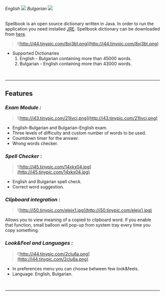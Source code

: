 ###### English [![](http://www.secretskypeemoticons.com/skype/emoticons/flags/gb.png)](http://code.google.com/p/spellbook-dictionary/) Bulgarian [![](http://www.secretskypeemoticons.com/skype/emoticons/flags/bg.png)](http://code.google.com/p/spellbook-dictionary/wiki/Homepage_bg) ######

Spellbook is an open source dictionary written in Java. In order to run the application you need installed [JRE](http://www.java.com/en/download/manual.jsp). Spellbook dictionary can be downloaded from [here](http://code.google.com/p/spellbook-dictionary/downloads/list).


> ![http://i44.tinypic.com/8xj3bt.png](http://i44.tinypic.com/8xj3bt.png)


  * Supported Dictionaries
    1. English - Bulgarian containing more than 45000 words.
    1. Bulgarian - English containing more than 43000 words.

<br />

---


## Features ##


### _Exam Module :_ ###


> ![http://i43.tinypic.com/21livcj.png](http://i43.tinypic.com/21livcj.png)


  * English-Bulgarian and Bulgarian-English exam.
  * Three levels of difficulty and custom number of words to be used.
  * Countdown timer for the answer.
  * Wrong words checker.


### _Spell Checker :_ ###


> ![http://i45.tinypic.com/14xkx04.jpg](http://i45.tinypic.com/14xkx04.jpg)


  * English and Bulgarian spell check.
  * Correct word suggestion.


### _Clipboard integration :_ ###


> ![http://i50.tinypic.com/elejx1.jpg](http://i50.tinypic.com/elejx1.jpg)


Allows you to view meaning of a copied to clipboard word. If you enable that function, small balloon will pop-up from system tray every time you copy something.


### _Look&Feel and Languages :_ ###


> ![http://i44.tinypic.com/2clu6a.png](http://i44.tinypic.com/2clu6a.png)


  * In preferences menu you can choose between few look&feels.
  * Language: English, Bulgarian.

<br />

---
